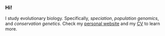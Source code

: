 ### Hi!
I study evolutionary biology. Specifically, *speciation*, *population genomics*, and *conservation genetics*. Check my [personal website](https://kpsimonlin.github.io/) and my [CV](https://github.com/kpsimonlin/CV) to learn more.
